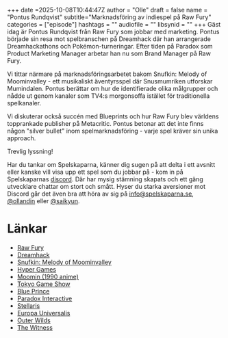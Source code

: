 +++
date =2025-10-08T10:44:47Z
author = "Olle"
draft = false 
name = "Pontus Rundqvist"
subtitle="Marknadsföring av indiespel på Raw Fury"
categories = ["episode"]
hashtags = ""
audiofile = ""
libsynid = ""
+++
Gäst idag är Pontus Rundqvist från Raw Fury som jobbar med marketing. Pontus började sin resa mot spelbranschen på Dreamhack där han arrangerade Dreamhackathons och Pokémon-turneringar. Efter tiden på Paradox som Product Marketing Manager arbetar han nu som Brand Manager på Raw Fury.

Vi tittar närmare på marknadsföringsarbetet bakom Snufkin: Melody of Moominvalley - ett musikaliskt äventyrsspel där Snusmumriken utforskar Mumindalen. Pontus berättar om hur de identifierade olika målgrupper och nådde ut genom kanaler som TV4:s morgonsoffa istället för traditionella spelkanaler.

Vi diskuterar också succén med Blueprints och hur Raw Fury blev världens topprankade publisher på Metacritic. Pontus betonar att det inte finns någon "silver bullet" inom spelmarknadsföring - varje spel kräver sin unika approach.

Trevlig lyssning!

Har du tankar om Spelskaparna, känner dig sugen på att delta i ett avsnitt eller kanske vill visa upp ett spel som du jobbar på - kom in på Spelskaparnas [discord](https://discord.gg/hBHEXss). Där har mysig stämning skapats och ett gäng utvecklare chattar om stort och smått. Hyser du starka aversioner mot Discord går det även bra att höra av sig på info@spelskaparna.se, [@ollandin](https://twitter.com/ollelandin) eller [@saikyun](https://twitter.com/Saikyun).

# Länkar
* [Raw Fury](https://rawfury.com/)
* [Dreamhack](https://dreamhack.com/)
* [Snufkin: Melody of Moominvalley](https://store.steampowered.com/app/1808680/Snufkin_Melody_of_Moominvalley/)
* [Hyper Games](https://hypergames.no/)
* [Moomin (1990 anime)](https://en.wikipedia.org/wiki/Moomin_(1990_TV_series))
* [Tokyo Game Show](https://tgs.nikkeibp.co.jp/tgs/2024/en/)
* [Blue Prince](https://store.steampowered.com/app/1569580/Blue_Prince/)
* [Paradox Interactive](https://www.paradoxinteractive.com/)
* [Stellaris](https://store.steampowered.com/app/281990/Stellaris/)
* [Europa Universalis](https://store.steampowered.com/app/236850/Europa_Universalis_IV/)
* [Outer Wilds](https://store.steampowered.com/app/753640/Outer_Wilds/)
* [The Witness](https://store.steampowered.com/app/210970/The_Witness/)